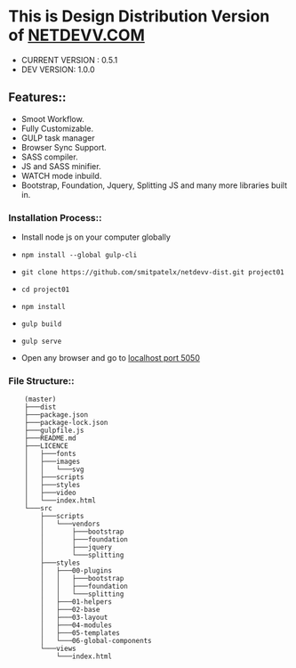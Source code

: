 # This is Design Distribution Version of [NETDEVV.COM](https://www.netdevv.com)

* CURRENT VERSION : 0.5.1
* DEV VERSION: 1.0.0
## Features::
* Smoot Workflow.
* Fully Customizable.
* GULP task manager
* Browser Sync Support.
* SASS compiler.
* JS and SASS minifier.
* WATCH mode inbuild.
* Bootstrap, Foundation, Jquery, Splitting JS and many more libraries built in.

### Installation Process::
* Install node js on your computer globally
*     npm install --global gulp-cli
*     git clone https://github.com/smitpatelx/netdevv-dist.git project01
*     cd project01
*     npm install
*     gulp build
*     gulp serve
* Open any browser and go to [localhost port 5050](http://localhost:5050)


### File Structure::
		(master)
		├───dist
		├───package.json
		├───package-lock.json
		├───gulpfile.js
		├───README.md
		├───LICENCE
		│   ├───fonts
		│   ├───images
		│   │   └───svg
		│   ├───scripts
		│   ├───styles
		│   ├───video
		│   └───index.html
		└───src
		    ├───scripts
		    │   └───vendors
		    │       ├───bootstrap
		    │       ├───foundation
		    │       ├───jquery
		    │       └───splitting
		    ├───styles
		    │   ├───00-plugins
		    │   │   ├───bootstrap
		    │   │   ├───foundation
		    │   │   └───splitting
		    │   ├───01-helpers
		    │   ├───02-base
		    │   ├───03-layout
		    │   ├───04-modules
		    │   ├───05-templates
		    │   └───06-global-components
		    └───views
		        └───index.html
